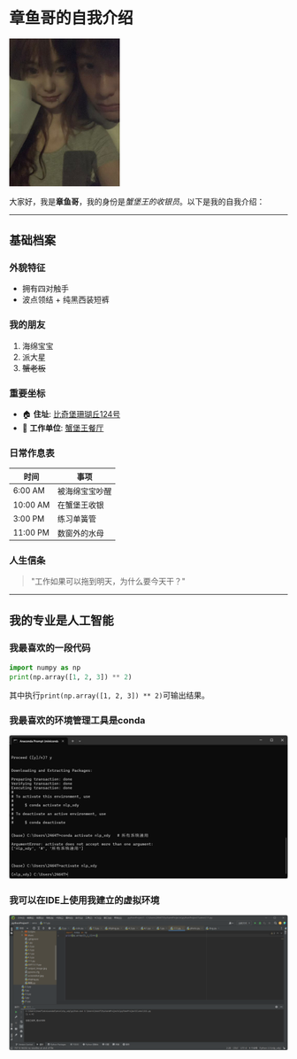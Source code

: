 # 章鱼哥的自我介绍

<img src="https://github.com/xxyuax/xdydsg/blob/main/images/love.jpg" width="200" alt="章鱼哥形象">

大家好，我是**章鱼哥**，我的身份是*蟹堡王的收银员*。以下是我的自我介绍：

---

## 基础档案 

### 外貌特征 
- 拥有四对触手
- 波点领结 + 纯黑西装短裤

### 我的朋友
1. 海绵宝宝
2. 派大星
3. ~~蟹老板~~

### 重要坐标
- 🏠 **住址**: [比奇堡珊瑚丘124号](https://baike.baidu.com/item/%E6%AF%94%E5%A5%87%E5%A0%A1/8275168) 
- 🏢 **工作单位**: [蟹堡王餐厅](https://baike.baidu.com/item/%E8%9F%B9%E5%A0%A1%E7%8E%8B/8043124)

### 日常作息表
| 时间       | 事项                  |
|------------|-----------------------|
| 6:00 AM    | 被海绵宝宝吵醒        |
| 10:00 AM   | 在蟹堡王收银          |
| 3:00 PM    | 练习单簧管    |
| 11:00 PM   | 数窗外的水母          |

### 人生信条
> "工作如果可以拖到明天，为什么要今天干？"
---

## 我的专业是人工智能
### 我最喜欢的一段代码

```python
import numpy as np
print(np.array([1, 2, 3]) ** 2)
```
其中执行`print(np.array([1, 2, 3]) ** 2)`可输出结果。

### 我最喜欢的环境管理工具是conda
<img src="https://github.com/xxyuax/xdydsg/blob/main/images/51c371d8a227f1cebd75a0791b46dd0.png" width="800" alt="截图一">

### 我可以在IDE上使用我建立的虚拟环境
<img src="https://github.com/xxyuax/xdydsg/blob/main/images/e6e4e33da7cd7f75e2b4beb5aab3ee9.png" width="800" alt="截图二">

